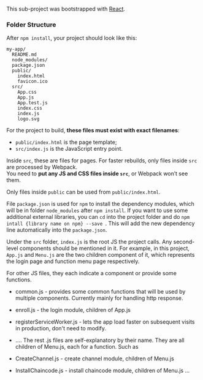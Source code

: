 This sub-project was bootstrapped with [React](https://github.com/facebookincubator/create-react-app).

### Folder Structure

After `npm install`, your project should look like this:

```
my-app/
  README.md
  node_modules/
  package.json
  public/
    index.html
    favicon.ico
  src/
    App.css
    App.js
    App.test.js
    index.css
    index.js
    logo.svg
```

For the project to build, **these files must exist with exact filenames**:

* `public/index.html` is the page template;
* `src/index.js` is the JavaScript entry point.

Inside `src`, these are files for pages. For faster rebuilds, only files inside `src` are processed by Webpack.<br>
You need to **put any JS and CSS files inside `src`**, or Webpack won’t see them.

Only files inside `public` can be used from `public/index.html`.<br>

File `package.json` is used for `npm` to install the dependency modules, which will be in folder `node_modules` after `npm install`. If you want to use some additional external libraries, you can `cd` into the project folder and do `npm intall {library name on npm} --save `. This will add the new dependency line automatically into the `package.json`.

Under the `src` folder, `index.js` is the root JS the project calls. Any second-level components should be mentioned in it. For example, in this project, `App.js` and `Menu.js` are the two children component of it, which represents the login page and function menu page respectively.

For other JS files, they each indicate a component or provide some functions. 
* common.js - provides some common functions that will be used by multiple components. Currently mainly for handling http response.
* enroll.js - the login module, children of App.js 
* registerServiceWorker.js - lets the app load faster on subsequent visits in production, don't need to modify.

* .... The rest .js files are self-explanatory by their name. They are all children of Menu.js, each for a function. Such as
* CreateChannel.js - create channel module, children of Menu.js
* InstallChaincode.js - install chaincode module, children of Menu.js ...

